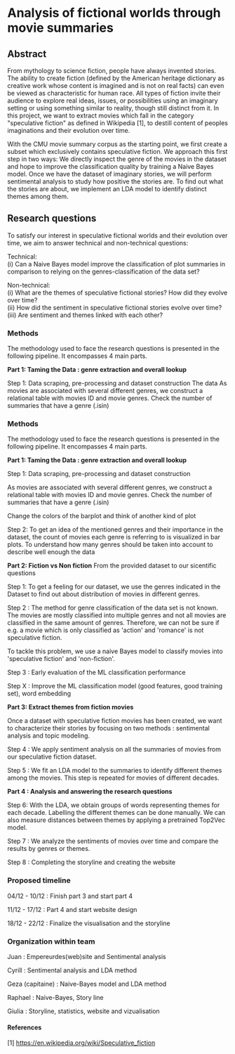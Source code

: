 # Analysis of fictional worlds through movie summaries

## Abstract
From mythology to science fiction, people have always invented stories. The ability to create fiction (defined by the American heritage dictionary as creative work whose content is imagined and is not on real facts) can even be viewed as characteristic for human race.
All types of fiction invite their audience to explore real ideas, issues, or possibilities using an imaginary setting or using something similar to reality, though still distinct from it. In this project, we want to extract movies which fall in the category "speculative fiction" as defined in Wikipedia [1], to destill content of peoples imaginations and their evolution over time.

With the CMU movie summary corpus as the starting point, we first create a subset which exclusively contains speculative fiction. We approach this first step in two ways: We directly inspect the genre of the movies in the dataset and hope to improve the classification quality by training a Naive Bayes model.
Once we have the dataset of imaginary stories, we will perform sentimental analysis to study how positive the stories are. To find out what the stories are about, we implement an LDA model to identify distinct themes among them.

## Research questions

To satisfy our interest in speculative fictional worlds and their evolution over time, we aim to answer technical and non-technical questions:

Technical:   
(i) Can a Naive Bayes model improve the classification of plot summaries in comparison to relying on the genres-classification of the data set?

Non-technical:   
(i) What are the themes of speculative fictional stories? How did they evolve over time?   
(ii) How did the sentiment in speculative fictional stories evolve over time?   
(iii) Are sentiment and themes linked with each other?  

### Methods
The methodology used to face the research questions is presented in the following pipeline. It encompasses 4 main parts.

**Part 1: Taming the Data : genre extraction and overall lookup**

Step 1: Data scraping, pre-processing and dataset construction 
The data
As movies are associated with several different genres, we construct a relational table with movies ID and movie genres. 
Check the number of summaries that have a genre  (.isin)


### Methods
The methodology used to face the research questions is presented in the following pipeline. It encompasses 4 main parts.

**Part 1: Taming the Data : genre extraction and overall lookup**

Step 1: Data scraping, pre-processing and dataset construction

As movies are associated with several different genres, we construct a relational table with movies ID and movie genres. 
Check the number of summaries that have a genre  (.isin)

Change the colors of the barplot and think of another kind of plot 

Step 2: To get an idea of the mentioned genres and their importance in the dataset, the count of movies each genre is referring to is visualized in bar plots. To understand how many genres should be taken into account to describe well enough the data 



**Part 2: Fiction vs Non fiction**
From the provided dataset to our sicentific questions

Step 1:
To get a feeling for our dataset, we use the genres indicated in the Dataset to find out about distribution of movies in different genres.

Step 2 : 
The method for genre classification of the data set is not known. The movies are mostly classified into multiple genres and not all movies are classified in the same amount of genres. Therefore, we can not be sure if e.g. a movie which is only classified as 'action' and 'romance' is not speculative fiction.

To tackle this problem, we use a naive Bayes model to classify movies into 'speculative fiction' and 'non-fiction'.

Step 3 : 
Early evaluation of the ML classification performance

Step X : Improve the ML classification model (good features, good training set), word embedding
		

**Part 3: Extract themes from fiction movies**

Once a dataset with speculative fiction movies has been created, we want to characterize their stories by focusing on two methods : sentimental analysis and topic modeling.

Step 4 : We apply sentiment analysis on all the summaries of movies from our speculative fiction dataset.

Step 5 : We fit an LDA model to the summaries to identify different themes among the movies. This step is repeated for movies of different decades.


**Part 4 : Analysis and answering the research questions**

Step 6: With the LDA, we obtain groups of words representing themes for each decade. Labelling the different themes can be done manually. We can also measure distances between themes by applying a pretrained Top2Vec model.

Step 7 : We analyze the sentiments of movies over time and compare the results by genres or themes.

Step 8 : Completing the storyline and creating the website 

### Proposed timeline

04/12 - 10/12 : Finish part 3 and start part 4

11/12 - 17/12 : Part 4 and start website design

18/12 - 22/12 : Finalize the visualisation and the storyline

### Organization within team

Juan  : Empereurdes(web)site and Sentimental analysis

Cyrill : Sentimental analysis and LDA method

Geza (capitaine) : Naive-Bayes model and LDA method

Raphael : Naive-Bayes, Story line

Giulia : Storyline, statistics, website and vizualisation


#### References
[1] https://en.wikipedia.org/wiki/Speculative_fiction
